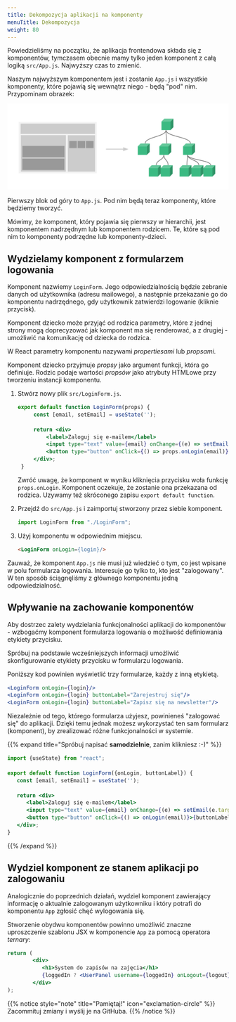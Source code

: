 ```yaml
---
title: Dekompozycja aplikacji na komponenty
menuTitle: Dekompozycja
weight: 80
---
```


Powiedzieliśmy na początku, że aplikacja frontendowa składa się z komponentów, tymczasem
obecnie mamy tylko jeden komponent z całą logiką `src/App.js`. Najwyższy czas to zmienić.

Naszym najwyższym komponentem jest i zostanie `App.js` i wszystkie komponenty, które
pojawią się wewnątrz niego - będą "pod" nim. Przypominam obrazek:

![](intro-components.png)

Pierwszy blok od góry to `App.js`. Pod nim będą teraz komponenty, które będziemy tworzyć.

Mówimy, że komponent, który pojawia się pierwszy w hierarchii, jest komponentem nadrzędnym
lub komponentem rodzicem. Te, które są pod nim to komponenty podrzędne lub
komponenty-dzieci.

## Wydzielamy komponent z formularzem logowania

Komponent nazwiemy `LoginForm`. Jego odpowiedzialnością będzie zebranie danych
od użytkownika (adresu mailowego), a następnie przekazanie go do komponentu nadrzędnego,
gdy użytkownik zatwierdzi logowanie (kliknie przycisk).

Komponent dziecko może przyjąć od rodzica parametry, które z jednej strony mogą
doprecyzować jak komponent ma się renderować, a z drugiej - umożliwić na komunikację od dziecka do rodzica.

W React parametry komponentu nazywami _propertiesami_ lub _propsami_.

Komponent dziecko przyjmuje _propsy_ jako argument funkcji, która go definiuje.
Rodzic podaje wartości _propsów_ jako atrybuty HTMLowe przy tworzeniu instancji komponentu.

1. Stwórz nowy plik `src/LoginForm.js`.
   ```jsx
   export default function LoginForm(props) {
        const [email, setEmail] = useState('');
    
        return <div>
            <label>Zaloguj się e-mailem</label>
            <input type="text" value={email} onChange={(e) => setEmail(e.target.value)}/>
            <button type="button" onClick={() => props.onLogin(email)}>Wchodzę</button>
        </div>;
    }
   ```
   Zwróć uwagę, że komponent w wyniku kliknięcia przycisku woła funkcję `props.onLogin`.
   Komponent oczekuje, że zostanie ona przekazana od rodzica. Uzywamy też skróconego zapisu
   `export default function`.

1. Przejdź do `src/App.js` i zaimportuj stworzony przez siebie komponent.
   ```js
   import LoginForm from "./LoginForm";
   ```
1. Użyj komponentu w odpowiednim miejscu.
   ```html
   <LoginForm onLogin={login}/>
   ```

Zauważ, że komponent `App.js` nie musi już wiedzieć o tym, co jest wpisane w polu
formularza logowania. Interesuje go tylko to, kto jest "zalogowany". W ten sposób
ściągnęliśmy z głównego komponentu jedną odpowiedzialność.

## Wpływanie na zachowanie komponentów

Aby dostrzec zalety wydzielania funkcjonalności aplikacji do komponentów - wzbogaćmy
komponent formularza logowania o możliwość definiowania etykiety przycisku.

Spróbuj na podstawie wcześniejszych informacji umożliwić skonfigurowanie
etykiety przycisku w formularzu logowania.

Poniższy kod powinien wyświetlić trzy formularze, każdy z inną etykietą.

```jsx
<LoginForm onLogin={login}/>
<LoginForm onLogin={login} buttonLabel="Zarejestruj się"/>
<LoginForm onLogin={login} buttonLabel="Zapisz się na newsletter"/>
```

Niezależnie od tego, którego formularza użyjesz, powinieneś "zalogować się" do aplikacji.
Dzięki temu jednak możesz wykorzystać ten sam formularz (komponent), by zrealizować
różne funkcjonalności w systemie.

{{% expand title="Spróbuj napisać **samodzielnie**, zanim klikniesz :-)" %}}

```jsx {hl_lines="3,9"}
import {useState} from "react";

export default function LoginForm({onLogin, buttonLabel}) {
   const [email, setEmail] = useState('');

   return <div>
      <label>Zaloguj się e-mailem</label>
      <input type="text" value={email} onChange={(e) => setEmail(e.target.value)}/>
      <button type="button" onClick={() => onLogin(email)}>{buttonLabel || 'Wchodzę'}</button>
   </div>;
}
```

{{% /expand %}}

## Wydziel komponent ze stanem aplikacji po zalogowaniu

Analogicznie do poprzednich działań, wydziel komponent zawierający informację o
aktualnie zalogowanym użytkowniku i który potrafi do komponentu `App` zgłosić
chęć wylogowania się.

Stworzenie obydwu komponentów powinno umożliwić znaczne uproszczenie szablonu
JSX w komponencie `App` za pomocą operatora _ternary_:

```jsx
return (
        <div>
           <h1>System do zapisów na zajęcia</h1>
           {loggedIn ? <UserPanel username={loggedIn} onLogout={logout}/> : <LoginForm onLogin={login}/>}
        </div>
);
```

{{% notice style="note" title="Pamiętaj!" icon="exclamation-circle" %}}
Zacommituj zmiany i wyślij je na GitHuba.
{{% /notice %}}
